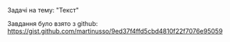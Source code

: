 Задачі на тему: "Текст"

Завдання було взято з github: https://gist.github.com/martinusso/9ed37f4ffd5cbd4810f22f7076e95059

